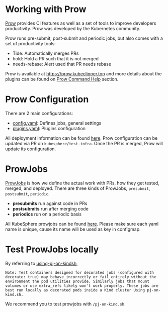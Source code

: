 # Working with Prow

[Prow](https://github.com/kubernetes/test-infra/tree/master/prow) provides CI features as well as a set of tools to improve developers productivity. Prow was developed by the Kubernetes community.

Prow runs pre-submit, post-submit and periodic jobs, but also comes with a set of productivity tools:

- Tide: Automatically merges PRs
- hold: Hold a PR such that it is not merged
- needs-rebase: Alert used that PR needs rebase

Prow is available at https://prow.kubeclipper.top and more details about the plugins can be found on [Prow Command Help](https://prow.kubeclipper.top/command-help?repo=kubesphere%2Fkubesphere) section.

# Prow Configuration
There are 2 main configurations:
* [config.yaml](https://github.com/kubesphere/test-infra/blob/main/config/prow/config.yaml): Defines jobs, general settings
* [plugins.yaml](https://github.com/kubesphere/test-infra/blob/main/config/prow/plugins.yaml): Plugins configuration

All deployment information can be found [here](https://github.com/kubesphere/test-infra/tree/main/config/prow/cluster).
Prow configuration can be updated via PR on `kubesphere/test-infra`. Once the PR is merged, Prow will update its configuration.

# ProwJobs
[ProwJobs](https://github.com/kubernetes/test-infra/blob/master/prow/jobs.md) is how we define the actual work with PRs, how they get tested, merged, and deployed. There are three kinds of ProwJobs, `presubmit`, `postsubmit`, `periodic`.
- **presubmits** run against code in PRs
- **postsubmits** run after merging code
- **periodics** run on a periodic basis

All KubeSphere prowjobs can be found [here](https://github.com/kubesphere/test-infra/tree/main/config/jobs). Please make sure each yaml name is unique, cause its name will be used as key in configmap.

# Test ProwJobs locally

By referring to [using-pj-on-kindsh](https://github.com/kubernetes/test-infra/blob/master/prow/build_test_update.md#using-pj-on-kindsh),

```
Note: Test containers designed for decorated jobs (configured with decorate: true) may behave incorrectly or fail entirely without the environment the pod utilities provide. Similarly jobs that mount volumes or use extra_refs likely won't work properly. These jobs are best run locally as decorated pods inside a Kind cluster Using pj-on-kind.sh.
```

We recommend you to test prowjobs with `/pj-on-kind.sh`.
